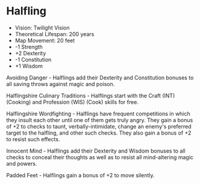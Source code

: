 # Halfling

- Vision: Twilight Vision
- Theoretical Lifespan: 200 years
- Map Movement: 20 feet
- -1 Strength
- +2 Dexterity
- -1 Constitution
- +1 Wisdom

Avoiding Danger - Halflings add their Dexterity and Constitution bonuses to all saving throws against magic and poison.

Halflingshire Culinary Traditions - Halflings start with the Craft (INT) (Cooking) and Profession (WIS) (Cook) skills for free.

Halflingshire Wordfighting - Halflings have frequent competitions in which they insult each other until one of them gets truly angry. They gain a bonus of +2 to checks to taunt, verbally-intimidate, change an enemy's preferred target to the halfling, and other such checks. They also gain a bonus of +2 to resist such effects.

Innocent Mind - Halflings add their Dexterity and Wisdom bonuses to all checks to conceal their thoughts as well as to resist all mind-altering magic and powers.

Padded Feet - Halflings gain a bonus of +2 to move silently.
